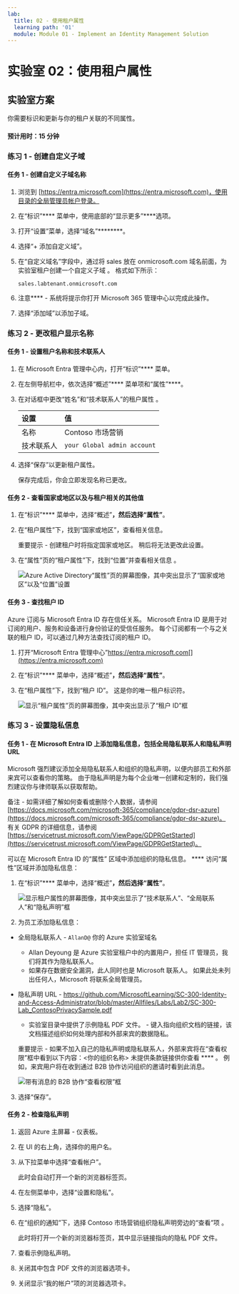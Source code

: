 ```yaml
---
lab:
  title: 02 - 使用租户属性
  learning path: '01'
  module: Module 01 - Implement an Identity Management Solution
---
```


# 实验室 02：使用租户属性

## 实验室方案

你需要标识和更新与你的租户关联的不同属性。

#### 预计用时：15 分钟

### 练习 1 - 创建自定义子域 

#### 任务 1 - 创建自定义子域名称

1. 浏览到 [https://entra.microsoft.com](https://entra.microsoft.com)，使用目录的全局管理员帐户登录。

1. 在“标识”**** 菜单中，使用底部的“显示更多”****选项。

1.  打开“设置”菜单，选择“域名”********。

1. 选择“+ 添加自定义域”。

1. 在“自定义域名”字段中，通过将 sales 放在 onmicrosoft.com 域名前面，为实验室租户创建一个自定义子域  。  格式如下所示：

    ```
    sales.labtenant.onmicrosoft.com
    ```

1. 注意**** - 系统将提示你打开 Microsoft 365 管理中心以完成此操作。

1. 选择“添加域”以添加子域。


### 练习 2 - 更改租户显示名称

#### 任务 1 - 设置租户名称和技术联系人

1. 在 Microsoft Entra 管理中心内，打开“标识”**** 菜单。

1. 在左侧导航栏中，依次选择“概述”**** 菜单项和“属性”****。

1. 在对话框中更改“姓名”和“技术联系人”的租户属性 。

    | 设置 | **值** |
    | :--- | :--- |
    | 名称 | Contoso 市场营销 |
    | 技术联系人 | `your Global admin account` |

1. 选择“保存”以更新租户属性。

   保存完成后，你会立即发现名称已更改。

#### 任务 2 - 查看国家或地区以及与租户相关的其他值

1. 在“标识”**** 菜单中，选择“概述”****，然后选择“属性”****。

2. 在“租户属性”下，找到“国家或地区”，查看相关信息。

    重要提示 - 创建租户时将指定国家或地区。 稍后将无法更改此设置。

3. 在“属性”页的“租户属性”下，找到“位置”并查看相关信息  。

    ![Azure Active Directory“属性”页的屏幕图像，其中突出显示了“国家或地区”以及“位置”设置](./media/azure-active-directory-properties-country-location.png)

#### 任务 3 - 查找租户 ID

Azure 订阅与 Microsoft Entra ID 存在信任关系。 Microsoft Entra ID 是用于对订阅的用户、服务和设备进行身份验证的受信任服务。 每个订阅都有一个与之关联的租户 ID，可以通过几种方法查找订阅的租户 ID。

1. 打开“Microsoft Entra 管理中心”https://entra.microsoft.com[](https://entra.microsoft.com)

1. 在“标识”**** 菜单中，选择“概述”****，然后选择“属性”****。

1. 在“租户属性”下，找到“租户 ID”。 这是你的唯一租户标识符。

    ![显示“租户属性”页的屏幕图像，其中突出显示了“租户 ID”框](./media/portal-tenant-id.png)

### 练习 3 - 设置隐私信息

#### 任务 1 - 在 Microsoft Entra ID 上添加隐私信息，包括全局隐私联系人和隐私声明 URL

Microsoft 强烈建议添加全局隐私联系人和组织的隐私声明，以便内部员工和外部来宾可以查看你的策略。 由于隐私声明是为每个企业唯一创建和定制的，我们强烈建议你与律师联系以获取帮助。

   备注 - 如需详细了解如何查看或删除个人数据，请参阅 [https://docs.microsoft.com/microsoft-365/compliance/gdpr-dsr-azure](https://docs.microsoft.com/microsoft-365/compliance/gdpr-dsr-azure)。 有关 GDPR 的详细信息，请参阅 [https://servicetrust.microsoft.com/ViewPage/GDPRGetStarted](https://servicetrust.microsoft.com/ViewPage/GDPRGetStarted)。

可以在 Microsoft Entra ID 的“属性” 区域中添加组织的隐私信息。 **** 访问“属性”区域并添加隐私信息：

1. 在“标识”**** 菜单中，选择“概述”****，然后选择“属性”****。

    ![显示租户属性的屏幕图像，其中突出显示了“技术联系人”、“全局联系人”和“隐私声明”框](./media/properties-area.png)

2. 为员工添加隐私信息：

- 全局隐私联系人 - `AllanD@` 你的 Azure 实验室域名
     - Allan Deyoung 是 Azure 实验室租户中的内置用户，担任 IT 管理员，我们将其作为隐私联系人。
     - 如果存在数据安全漏洞，此人同时也是 Microsoft 联系人。 如果此处未列出任何人，Microsoft 将联系全局管理员。

- 隐私声明 URL -  <https://github.com/MicrosoftLearning/SC-300-Identity-and-Access-Administrator/blob/master/Allfiles/Labs/Lab2/SC-300-Lab_ContosoPrivacySample.pdf>

     - 实验室目录中提供了示例隐私 PDF 文件。
     \- 键入指向组织文档的链接，该文档描述组织如何处理内部和外部来宾的数据隐私。

    重要提示 - 如果不加入自己的隐私声明或隐私联系人，外部来宾将在“查看权限”框中看到以下内容：<你的组织名称\> 未提供条款链接供你查看 **** 。 例如，来宾用户将在收到通过 B2B 协作访问组织的邀请时看到此消息。

    ![带有消息的 B2B 协作“查看权限”框](./media/active-directory-no-privacy-statement-or-contact.png)

3. 选择“保存”。

#### 任务 2 - 检查隐私声明

1. 返回 Azure 主屏幕 - 仪表板。
2. 在 UI 的右上角，选择你的用户名。
3. 从下拉菜单中选择“查看帐户”。

     此时会自动打开一个新的浏览器标签页。

4. 在左侧菜单中，选择“设置和隐私”。
5. 选择“隐私”。
6. 在“组织的通知”下，选择 Contoso 市场营销组织隐私声明旁边的“查看”项 。

     此时将打开一个新的浏览器标签页，其中显示链接指向的隐私 PDF 文件。

7. 查看示例隐私声明。
8. 关闭其中包含 PDF 文件的浏览器选项卡。
9. 关闭显示“我的帐户”项的浏览器选项卡。
